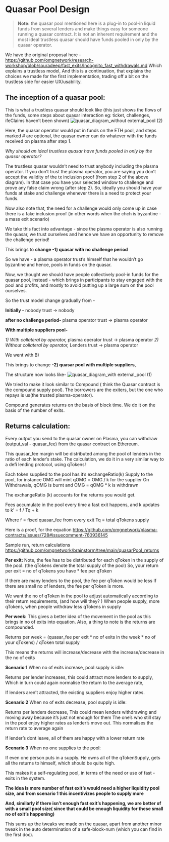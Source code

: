 # Quasar Pool Design

> **Note:** the quasar pool mentioned here is a plug-in to pool-in liquid funds from several lenders and make things easy for someone running a quasar contract. It is not an inherent requirement and the most ideal trustless quasar should have funds pooled in only by the quasar operator.

We have the original proposal here - https://github.com/omgnetwork/research-workshop/blob/souradeep/fast_exits/Incognito_fast_withdrawals.md
Which explains a trustless model, And this is a continuation, that explains the choices we made for the first implementation, trading off a bit on the trustless side for easier UX/usability.

## The inception of a quasar pool:

This is what a trustless quasar should look like (this just shows the flows of the funds, some steps about quasar interaction eg: ticket, challenges, ifeClaims haven’t been shown)
![quasar_diagram_without external_pool (2)](https://user-images.githubusercontent.com/26090752/112024138-e5484100-8b59-11eb-979d-2d72e08c6c93.jpg)

Here, the quasar operator would put in funds on the ETH pool, and steps marked # are optional, the quasar owner can do whatever with the funds received on plasma after step 1. 

*Why should an ideal trustless quasar have funds pooled in only by the quasar operator?*

The trustless quasar wouldn’t need to trust anybody including the plasma operator. If you don’t trust the plasma operator, you are saying you don’t accept the validity of the tx inclusion proof (from step 2 of the above diagram). In that case you have your selected window to challenge and prove any false claim wrong (after step 2). So, ideally you should have your funds at stake and challenge whenever there is a need to protect your funds.

Now also note that, the need for a challenge would only come up in case there is a fake inclusion proof (in other words when the chch is byzantine - a mass exit scenario)

We take this fact into advantage - since the plasma operator is also running the quasar, we trust ourselves and hence we have an opportunity to remove the challenge period!

This brings to **change -1) quasar with no challenge period**

So we have - a plasma operator trust’s himself that he wouldn’t go byzantine and hence, pools in funds on the quasar.

Now, we thought we should have people collectively pool-in funds for the quasar pool, instead - which brings in participants to stay engaged with the pool and profits, and mostly to avoid putting up a large sum on the pool ourselves. 

So the trust model change gradually from -

**Initially -**
nobody trust -> nobody

**after no challenge period-**
plasma operator trust -> plasma operator

**With multiple suppliers pool-**

*1) With collateral by operator,*
      plasma operator trust -> plasma operator
*2) Without collateral by operator,*
           Lenders trust -> plasma operator 

We went with B) 

This brings to change **-2) quasar pool with multiple suppliers**,


The structure now looks like-
![quasar_diagram_with external_pool (1)](https://user-images.githubusercontent.com/26090752/112024174-ee391280-8b59-11eb-8406-fa7d7d460e98.jpg)

We tried to make it look similar to Compound ( think the Quasar contract is the compound supply pool). The borrowers are the exiters, but the one who repays is us(the trusted plasma-operator).

Compound generates returns on the basis of block time. We do it on the basis of the number of exits. 

## Returns calculation: 

Every output you send to the quasar owner on Plasma, you can withdraw 
(output_val - quasar_fee)
from the quasar contract on Ethereum. 

This quasar_fee margin will be distributed among the pool of lenders in the ratio of each lender’s stake.
The calculation, we do it in a very similar way to a defi lending protocol, using qTokens!

Each token supplied to the pool has it’s exchangeRatio(k)
Supply to the pool,
                    for instance OMG will mint qOMG = OMG / k for the supplier
On Withdrawals,
                    qOMG is burnt and OMG = qOMG * k is withdrawn

The exchangeRatio (k) accounts for the returns you would get.

Fees accumulate in the pool every time a fast exit happens, and k updates to
k’ = f / Tq + k

Where f = fixed quasar_fee from every exit
           Tq = total qTokens supply

Here is a proof, for the equation https://github.com/omgnetwork/plasma-contracts/issues/728#issuecomment-760936145

Sample run, return calculations
https://github.com/omgnetwork/brainstorm/tree/main/quasarPool_returns

**Per exit:**
Note, the fee has to be distributed for each qToken in the supply of the pool. (the qTokens denote the total supply of the pool)
So, your return per exit  = no of qTokens you have * fee per qToken

If there are many lenders to the pool, the fee per qToken would be less
If there are small no of lenders, the fee per qToken is more.

We want the no of qToken in the pool to adjust automatically according to their return requirements,
(and how will they? )
When people supply, more qTokens, 
when people withdraw less qTokens in supply

**Per week:**
This gives a better idea of the movement in the pool as this brings in no of exits into equation.
Also, a thing to note is the returns are compounded.

Returns per week =
 (quasar_fee per exit * no of exits in the week * no of your qTokens) / qToken total supply  

This means the returns will increase/decrease with the increase/decrease in the no of exits

**Scenario 1**
When no of exits increase, pool supply is idle:

Returns per lender increases,
this could attract more lenders to supply,
Which in turn could again normalise the return to the average rate,

If lenders aren’t attracted, the existing suppliers enjoy higher rates.


**Scenario 2**
When no of exits decrease, pool supply is idle:

Returns per lenders decrease,
This could mean lenders withdrawing and moving away because it’s just not enough for them
The one’s who still stay in the pool enjoy higher rates as lender’s move out.
This normalises the return rate to average again

If lender’s dont leave, all of them are happy with a lower return rate


**Scenario 3**
When no one supplies to the pool:

If even one person puts in a supply. He owns all of the qTokenSupply, gets all the returns to himself, which should be quite high.

This makes it a self-regulating pool, in terms of the need or use of fast -exits in the system.


**The idea is more number of fast exit’s would need a higher liquidity pool size, and from scenario 1 this incentivizes people to supply more**

**And, similarly if there isn’t enough fast exit’s happening, we are better of with a small pool size( since that could be enough liquidity for these small no of exit’s happening)**


This sums up the tweaks we made on the quasar, apart from another minor tweak in the auto determination of a safe-block-num (which you can find in the first doc).
